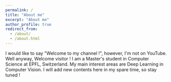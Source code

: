 ```yaml
---
permalink: /
title: "About me"
excerpt: "About me"
author_profile: true
redirect_from: 
  - /about/
  - /about.html
---
```


I would like to say "Welcome to my channel !", however, I'm not on YouTube. Well anyway, Welcome visitor ! I am a Master's student in Computer Science at EPFL, Switzerland. My main interest areas are Deep Learning in Computer Vision. I will add new contents here in my spare time, so stay tuned !
